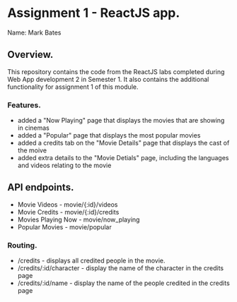 # Assignment 1 - ReactJS app.

Name: Mark Bates

## Overview.

This repository contains the code from the ReactJS labs completed during Web App development 2 in Semester 1. It also contains the additional functionality for assignment 1 of this module.

### Features.
 
+ added a "Now Playing" page that displays the movies that are showing in cinemas
+ added a "Popular" page that displays the most popular movies
+ added a credits tab on the "Movie Details" page that displays the cast of the moive
+ added extra details to the "Movie Detials" page, including the languages and videos relating to the movie

## API endpoints.

+ Movie Videos - movie/{:id}/videos
+ Movie Credits - movie/{:id}/credits
+ Movies Playing Now - movie/now_playing
+ Popular Movies - movie/popular

### Routing.

+ /credits - displays all credited people in the movie.
+ /credits/:id/character - display the name of the character in the credits page
+ /credits/:id/name - display the name of the people credited in the credits page
